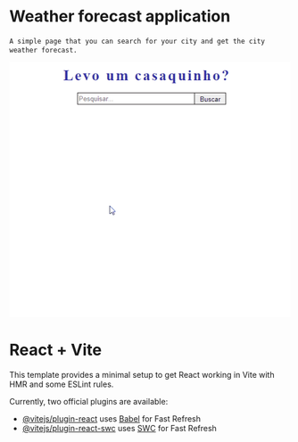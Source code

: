 # Weather forecast application 
    A simple page that you can search for your city and get the city weather forecast.

![Forecast App](https://github.com/RicardoSilvaF/weather-forecast/blob/main/Anima%C3%A7%C3%A3o2.gif?raw=true)

# React + Vite

This template provides a minimal setup to get React working in Vite with HMR and some ESLint rules.

Currently, two official plugins are available:

- [@vitejs/plugin-react](https://github.com/vitejs/vite-plugin-react/blob/main/packages/plugin-react/README.md) uses [Babel](https://babeljs.io/) for Fast Refresh
- [@vitejs/plugin-react-swc](https://github.com/vitejs/vite-plugin-react-swc) uses [SWC](https://swc.rs/) for Fast Refresh
